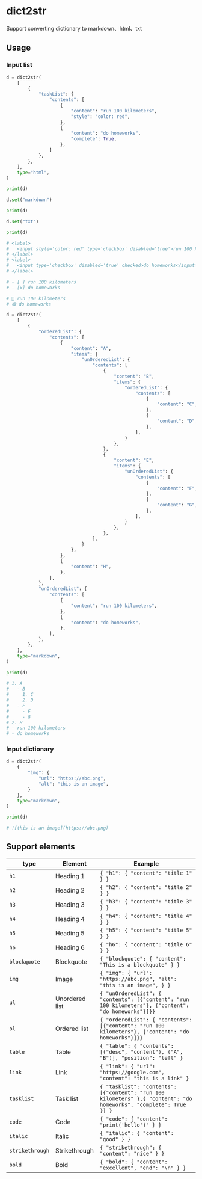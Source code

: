 # dict2str

Support converting dictionary to markdown、html、txt

## Usage

### Input list

```python
d = dict2str(
    [
        {
            "taskList": {
                "contents": [
                    {
                        "content": "run 100 kilometers",
                        "style": "color: red",
                    },
                    {
                        "content": "do homeworks",
                        "complete": True,
                    },
                ]
            },
        },
    ],
    type="html",
)

print(d)

d.set("markdown")

print(d)

d.set("txt")

print(d)

# <label>
#   <input style='color: red' type='checkbox' disabled='true'>run 100 kilometers</input>
# </label>
# <label>
#   <input type='checkbox' disabled='true' checked>do homeworks</input>
# </label>

# - [ ] run 100 kilometers
# - [x] do homeworks

# 🔴 run 100 kilometers
# 🟢 do homeworks
```

```python
d = dict2str(
    [
        {
            "orderedList": {
                "contents": [
                    {
                        "content": "A",
                        "items": {
                            "unOrderedList": {
                                "contents": [
                                    {
                                        "content": "B",
                                        "items": {
                                            "orderedList": {
                                                "contents": [
                                                    {
                                                        "content": "C",
                                                    },
                                                    {
                                                        "content": "D",
                                                    },
                                                ],
                                            }
                                        },
                                    },
                                    {
                                        "content": "E",
                                        "items": {
                                            "unOrderedList": {
                                                "contents": [
                                                    {
                                                        "content": "F",
                                                    },
                                                    {
                                                        "content": "G",
                                                    },
                                                ],
                                            }
                                        },
                                    },
                                ],
                            }
                        },
                    },
                    {
                        "content": "H",
                    },
                ],
            },
            "unOrderedList": {
                "contents": [
                    {
                        "content": "run 100 kilometers",
                    },
                    {
                        "content": "do homeworks",
                    },
                ],
            },
        },
    ],
    type="markdown",
)

print(d)

# 1. A
#   - B
#     1. C
#     2. D
#   - E
#     - F
#     - G
# 2. H
# - run 100 kilometers
# - do homeworks
```

### Input dictionary

```python
d = dict2str(
    {
        "img": {
            "url": "https://abc.png",
            "alt": "this is an image",
        }
    },
    type="markdown",
)

print(d)

# ![this is an image](https://abc.png)
```

## Support elements

| type            | Element        | Example                                                                                                            |
| --------------- | -------------- | ------------------------------------------------------------------------------------------------------------------ |
| `h1`            | Heading 1      | `{ "h1": { "content": "title 1" } }`                                                                               |
| `h2`            | Heading 2      | `{ "h2": { "content": "title 2" } }`                                                                               |
| `h3`            | Heading 3      | `{ "h3": { "content": "title 3" } }`                                                                               |
| `h4`            | Heading 4      | `{ "h4": { "content": "title 4" } }`                                                                               |
| `h5`            | Heading 5      | `{ "h5": { "content": "title 5" } }`                                                                               |
| `h6`            | Heading 6      | `{ "h6": { "content": "title 6" } }`                                                                               |
| `blockquote`    | Blockquote     | `{ "blockquote": { "content": "This is a blockquote" } }`                                                          |
| `img`           | Image          | `{ "img": { "url": "https://abc.png", "alt": "this is an image", } }`                                              |
| `ul`            | Unordered list | `{ "unOrderedList": { "contents": [{"content": "run 100 kilometers"}, {"content": "do homeworks"}]}}`              |
| `ol`            | Ordered list   | `{ "orderedList": { "contents": [{"content": "run 100 kilometers"}, {"content": "do homeworks"}]}}`                |
| `table`         | Table          | `{ "table": { "contents": [("desc", "content"), ("A", "B")], "position": "left" }`                                 |
| `link`          | Link           | `{ "link": { "url": "https://google.com", "content": "this is a link" }`                                           |
| `tasklist`      | Task list      | `{ "tasklist": "contents": [{"content": "run 100 kilometers" },{ "content": "do homeworks", "complete": True }] }` |
| `code`          | Code           | `{ "code": { "content": "print('hello')" } }`                                                                      |
| `italic`        | Italic         | `{ "italic": { "content": "good" } }`                                                                              |
| `strikethrough` | Strikethrough  | `{ "strikethrough": { "content": "nice" } }`                                                                       |
| `bold`          | Bold           | `{ "bold": { "content": "excellent", "end": "\n" } }`                                                              |
